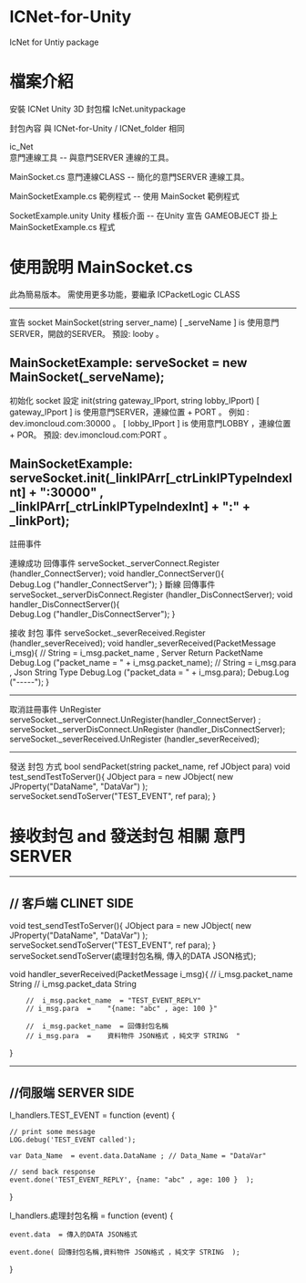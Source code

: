 # ICNet-for-Unity
IcNet for Untiy package 


# 檔案介紹

安裝 ICNet Unity 3D 封包檔
IcNet.unitypackage  

封包內容  與 ICNet-for-Unity / ICNet_folder 相同

ic_Net	
意門連線工具 -- 與意門SERVER 連線的工具。

MainSocket.cs
意門連線CLASS -- 簡化的意門SERVER 連線工具。

MainSocketExample.cs
範例程式 -- 使用 MainSocket 範例程式

SocketExample.unity
Unity 樣板介面 --  在Unity 宣告 GAMEOBJECT 掛上 MainSocketExample.cs 程式


# 使用說明 MainSocket.cs 

此為簡易版本。
需使用更多功能，要繼承 ICPacketLogic CLASS

------------------------------------------
宣告 socket 
MainSocket(string server_name)
[ _serveName ] is 使用意門SERVER，開啟的SERVER。  預設: looby 。

MainSocketExample:
serveSocket = new MainSocket(_serveName);
-----------------------------------------
初始化 socket 設定
init(string gateway_IPport, string lobby_IPport)
[ gateway_IPport ] is 使用意門SERVER，連線位置 + PORT 。  例如 : dev.imoncloud.com:30000 。
[ lobby_IPport ] is 使用意門LOBBY ，連線位置 + POR。  預設: dev.imoncloud.com:PORT 。

MainSocketExample:
serveSocket.init(_linkIPArr[_ctrLinkIPTypeIndexInt] + ":30000" , _linkIPArr[_ctrLinkIPTypeIndexInt] + ":" + _linkPort);
-----------------------------------------
註冊事件 

連線成功  回傳事件
serveSocket._serverConnect.Register (handler_ConnectServer);
void handler_ConnectServer(){		
		Debug.Log ("handler_ConnectServer");
	}
斷線  回傳事件
serveSocket._serverDisConnect.Register (handler_DisConnectServer);
void handler_DisConnectServer(){		
		Debug.Log ("handler_DisConnectServer");
	}

接收 封包 事件
serveSocket._severReceived.Register (handler_severReceived);
void handler_severReceived(PacketMessage i_msg){
		//  String   =  i_msg.packet_name  , Server Return PacketName
		Debug.Log ("packet_name = "  + i_msg.packet_name);
		//  String   =  i_msg.para  ,  Json String Type
		Debug.Log ("packet_data = "  + i_msg.para);
		Debug.Log ("-----");
}

-----------------------------------------
取消註冊事件 UnRegister
serveSocket._serverConnect.UnRegister(handler_ConnectServer) ;
serveSocket._serverDisConnect.UnRegister (handler_DisConnectServer);
serveSocket._severReceived.UnRegister (handler_severReceived);

-----------------------------------------
發送 封包  方式   bool sendPacket(string packet_name, ref JObject para)
void test_sendTestToServer(){
		JObject para = new JObject(
			new JProperty("DataName", "DataVar")
			);
		serveSocket.sendToServer("TEST_EVENT", ref para);
}

# 接收封包 and 發送封包 相關  意門SERVER 

----------------------------
// 客戶端  CLINET SIDE   
----------------------------
void test_sendTestToServer(){
		JObject para = new JObject(
			new JProperty("DataName", "DataVar")
			);
		serveSocket.sendToServer("TEST_EVENT", ref para);
}
		serveSocket.sendToServer(處理封包名稱, 傳入的DATA JSON格式);

void handler_severReceived(PacketMessage i_msg){
		//	i_msg.packet_name			String
		//	i_msg.packet_data			String 

		//  i_msg.packet_name  = "TEST_EVENT_REPLY" 
		// i_msg.para  =	"{name: "abc" , age: 100 }"	
	
		//  i_msg.packet_name  = 回傳封包名稱  
		// i_msg.para  =	資料物件 JSON格式 ，純文字 STRING  "
		
		
}

----------------------------------
//伺服端   SERVER SIDE 
----------------------------------


l_handlers.TEST_EVENT = function (event) {
    
	// print some message
	LOG.debug('TEST_EVENT called');

	var Data_Name  = event.data.DataName ; // Data_Name = "DataVar"
	
	// send back response
	event.done('TEST_EVENT_REPLY', {name: "abc" , age: 100 }  );
}

l_handlers.處理封包名稱 = function (event) {

	event.data  = 傳入的DATA JSON格式

	event.done( 回傳封包名稱,資料物件 JSON格式 ，純文字 STRING  );

}

